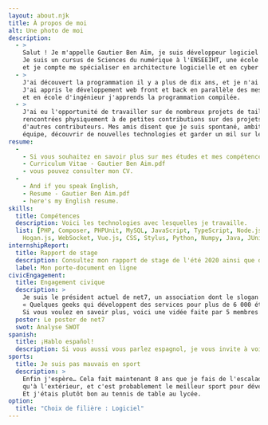 ```yaml
---
layout: about.njk
title: À propos de moi
alt: Une photo de moi
description:
  - >
    Salut ! Je m'appelle Gautier Ben Aïm, je suis développeur logiciel et j'ai 21 ans.
    Je suis un cursus de Sciences du numérique à l'ENSEEIHT, une école d'ingénieur française,
    et je compte me spécialiser en architecture logicielle et en cyber sécurité.
  - >
    J'ai découvert la programmation il y a plus de dix ans, et je n'ai jamais arrêté depuis.
    J'ai appris le développement web front et back en parallèle des mes études,
    et en école d'ingénieur j'apprends la programmation compilée.
  - >
    J'ai eu l'opportunité de travailler sur de nombreux projets de tailles différentes – de quelques personnes
    rencontrées physiquement à de petites contributions sur des projets internationaux avec des centaines
    d'autres contributeurs. Mes amis disent que je suis spontané, ambitieux et sérieux. J'apprécie travailler en
    équipe, découvrir de nouvelles technologies et garder un œil sur les tendances en programmation.
resume:
  -
    - Si vous souhaitez en savoir plus sur mes études et mes compétences,
    - Curriculum Vitae - Gautier Ben Aim.pdf
    - vous pouvez consulter mon CV.
  -
    - And if you speak English,
    - Resume - Gautier Ben Aim.pdf
    - here's my English resume.
skills:
  title: Compétences
  description: Voici les technologies avec lesquelles je travaille.
  list: [PHP, Composer, PHPUnit, MySQL, JavaScript, TypeScript, Node.js, Express,
    Hogan.js, WebSocket, Vue.js, CSS, Stylus, Python, Numpy, Java, JUnit, LibGDX, OCaml, Git, Docker]
internshipReport:
  title: Rapport de stage
  description: Consultez mon rapport de stage de l'été 2020 ainsi que d'autres documents sur mon porte-document en ligne.
  label: Mon porte-document en ligne
civicEngagement:
  title: Engagement civique
  description: >
    Je suis le président actuel de net7, un association dont le slogan est
    « Quelques geeks qui développent des services pour plus de 6 000 étudiants ».
    Si vous voulez en savoir plus, voici une vidée faite par 5 membres actuels de l'association.
  poster: Le poster de net7
  swot: Analyse SWOT
spanish:
  title: ¡Hablo español!
  description: Si vous aussi vous parlez espagnol, je vous invite à voir mon CV vidéo de 2 minutes.
sports:
  title: Je suis pas mauvais en sport
  description: >
    Enfin j'espère… Cela fait maintenant 8 ans que je fais de l'escalade, autant à l'intérieur
    qu'à l'extérieur, et c'est probablement le meilleur sport pour développer de l'assurance.
    Et j'étais plutôt bon au tennis de table au lycée.
option:
  title: "Choix de filière : Logiciel"
---
```

